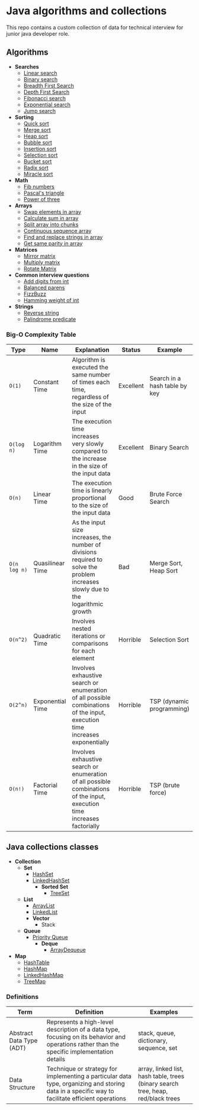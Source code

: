 # Java algorithms and collections

This repo contains a custom collection of data for technical interview for junior java developer role. 

## Algorithms
* **Searches**
  * [Linear search](https://github.com/Linkshegelianer/java-algorithms-collections/blob/main/algorithms/searches/LinearSearch.java) 
  * [Binary search](https://github.com/Linkshegelianer/java-algorithms-collections/blob/main/algorithms/searches/BinarySearch.java)
  * [Breadth First Search](https://github.com/Linkshegelianer/java-algorithms-collections/blob/main/algorithms/searches/BreadthFirstSearch.java)
  * [Depth First Search](https://github.com/Linkshegelianer/java-algorithms-collections/blob/main/algorithms/searches/DepthFirsthSearch.java)
  * [Fibonacci search](https://github.com/Linkshegelianer/java-algorithms-collections/blob/main/algorithms/searches/FibonacciSearch.java)
  * [Exponential search](https://github.com/Linkshegelianer/java-algorithms-collections/blob/main/algorithms/searches/ExponentialSearch.java)
  * [Jump search](https://github.com/Linkshegelianer/java-algorithms-collections/blob/main/algorithms/searches/JumpSearch.java)
* **Sorting**
  * [Quick sort](https://github.com/Linkshegelianer/java-algorithms-collections/blob/main/algorithms/sorting/QuickSort.java)  
  * [Merge sort](https://github.com/Linkshegelianer/java-algorithms-collections/blob/main/algorithms/sorting/MergeSort.java) 
  * [Heap sort](https://github.com/Linkshegelianer/java-algorithms-collections/blob/main/algorithms/sorting/HeapSort.java) 
  * [Bubble sort](https://github.com/Linkshegelianer/java-algorithms-collections/blob/main/algorithms/sorting/BubbleSort.java)
  * [Insertion sort](https://github.com/Linkshegelianer/java-algorithms-collections/blob/main/algorithms/sorting/InsertionSort.java)   
  * [Selection sort](https://github.com/Linkshegelianer/java-algorithms-collections/blob/main/algorithms/sorting/SelectionSort.java)  
  * [Bucket sort](https://github.com/Linkshegelianer/java-algorithms-collections/blob/main/algorithms/sorting/BucketSort.java) 
  * [Radix sort](https://github.com/Linkshegelianer/java-algorithms-collections/blob/main/algorithms/sorting/RadixSort.java)
  * [Miracle sort](https://github.com/Linkshegelianer/java-algorithms-collections/blob/main/algorithms/sorting/MiracleSort.java)
* **Math**
  * [Fib numbers](https://github.com/Linkshegelianer/java-algorithms-collections/blob/main/algorithms/math/FibNumbers.java)
  * [Pascal's triangle](https://github.com/Linkshegelianer/java-algorithms-collections/blob/main/algorithms/math/PascalsTriangle.java)
  * [Power of three](https://github.com/Linkshegelianer/java-algorithms-collections/blob/main/algorithms/math/PowerOfThree.java)
* **Arrays**
  * [Swap elements in array](https://github.com/Linkshegelianer/java-algorithms-collections/blob/main/algorithms/arrays/SwapElementsInArray.java)
  * [Calculate sum in array](https://github.com/Linkshegelianer/java-algorithms-collections/blob/main/algorithms/arrays/CaltucaleSumInArray.java)
  * [Split array into chunks](https://github.com/Linkshegelianer/java-algorithms-collections/blob/main/algorithms/arrays/SplitArrayIntoChunks.java)
  * [Continuous sequence array](https://github.com/Linkshegelianer/java-algorithms-collections/blob/main/algorithms/arrays/ContinuousSequenceArray.java)
  * [Find and replace strings in array](https://github.com/Linkshegelianer/java-algorithms-collections/blob/main/algorithms/arrays/FindAndReplaceStringsInArray.java)
  * [Get same parity in array](https://github.com/Linkshegelianer/java-algorithms-collections/blob/main/algorithms/arrays/GetSameParityInArray.java)
* **Matrices**
  * [Mirror matrix](https://github.com/Linkshegelianer/java-algorithms-collections/blob/main/algorithms/arrays/matrices/MirrorMatrix.java)
  * [Multiply matrix](https://github.com/Linkshegelianer/java-algorithms-collections/blob/main/algorithms/arrays/matrices/MultiplyMatrix.java)
  * [Rotate Matrix](https://github.com/Linkshegelianer/java-algorithms-collections/blob/main/algorithms/arrays/matrices/RotateMatrix.java)
* **Common interview questions**
  * [Add digits from int](https://github.com/Linkshegelianer/java-algorithms-collections/blob/main/algorithms/common-interview-questions/AddDigitsFromInt.java)
  * [Balanced parens](https://github.com/Linkshegelianer/java-algorithms-collections/blob/main/algorithms/common-interview-questions/BalancedParens.java)
  * [FizzBuzz](https://github.com/Linkshegelianer/java-algorithms-collections/blob/main/algorithms/common-interview-questions/FizzBuzz.java)
  * [Hamming weight of int](https://github.com/Linkshegelianer/java-algorithms-collections/blob/main/algorithms/common-interview-questions/HammingWeightOfInt.java)
* **Strings**
  * [Reverse string](https://github.com/Linkshegelianer/java-algorithms-collections/blob/main/algorithms/strings/ReverseString.java)
  * [Palindrome predicate](https://github.com/Linkshegelianer/java-algorithms-collections/blob/main/algorithms/strings/IsPalindrome.java)


### Big-O Complexity Table
| Type | Name | Explanation | Status | Example |
| ---- |------| ------|  ------| ------| 
| `O(1)` | Constant Time | Algorithm is executed the same number of times each time, regardless of the size of the input |  Excellent | Search in a hash table by key |
| `O(log n)` | Logarithm Time | The execution time increases very slowly compared to the increase in the size of the input data | Excellent | Binary Search |
| `O(n)` | Linear Time | The execution time is linearly proportional to the size of the input data | Good | Brute Force Search |
| `O(n log n)` | Quasilinear Time | As the input size increases, the number of divisions required to solve the problem increases slowly due to the logarithmic growth | Bad | Merge Sort, Heap Sort |
| `O(n^2)` | Quadratic Time | Involves nested iterations or comparisons for each element | Horrible | Selection Sort |
| `O(2^n)` | Exponential Time | Involves exhaustive search or enumeration of all possible combinations of the input, execution time increases exponentially | Horrible | TSP (dynamic programming)
| `O(n!)` | Factorial Time | Involves exhaustive search or enumeration of all possible combinations of the input, execution time increases factorially | Horrible | TSP (brute force)

## Java collections classes
* **Collection**
  * **Set**
    * [HashSet]()
    * [LinkedHashSet]()
      * **Sorted Set**
        * [TreeSet]()
  * **List**
    * [ArrayList](https://github.com/Linkshegelianer/java-algorithms-collections/blob/main/collections/lists/LISTS.md)
    * [LinkedList](https://github.com/Linkshegelianer/java-algorithms-collections/blob/main/collections/lists/LISTS.md)
    * **Vector**
      * Stack
  * **Queue**
    * [Priority Queue]()
      * **Deque**
        * [ArrayDequeue]()
* **Map**
  * [HashTable]()
  * [HashMap]()
  * [LinkedHashMap]()
  * [TreeMap]()

### Definitions
| Term | Definition | Examples |  
| ---- |------| ------| 
| Abstract Data Type (ADT) | Represents a high-level description of a data type, focusing on its behavior and operations rather than the specific implementation details | stack, queue, dictionary, sequence, set |  
| Data Structure | Technique or strategy for implementing a particular data type, organizing and storing data in a specific way to facilitate efficient operations | array, linked list, hash table, trees (binary search tree, heap, red/black trees |  